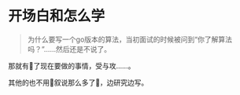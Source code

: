 # 开场白和怎么学

> 为什么要写一个go版本的算法，当初面试的时候被问到“你了解算法吗？”……然后还是不说了。

那就有了现在要做的事情，受与攻……。

其他的也不用叙说那么多了，边研究边写。